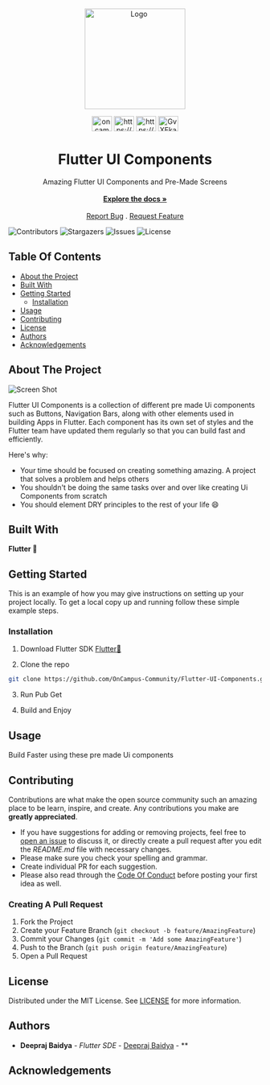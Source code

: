 <br/>
<p align="center">
  <a href="https://github.com/OnCampus-Community/Flutter-UI-Components">
    <img src="https://avatars.githubusercontent.com/u/116508440?s=200&v=4" alt="Logo" width="200" height="200">
  </a>

<p align="center">
<a href="https://twitter.com/oncampus_in" target="blank"><img align="center" src="https://raw.githubusercontent.com/rahuldkjain/github-profile-readme-generator/master/src/images/icons/Social/twitter.svg" alt="oncampus_in" height="30" width="40" /></a>
<a href="https://linkedin.com/in/https://www.linkedin.com/company/82527819/admin/" target="blank"><img align="center" src="https://raw.githubusercontent.com/rahuldkjain/github-profile-readme-generator/master/src/images/icons/Social/linked-in-alt.svg" alt="https://www.linkedin.com/company/82527819/admin/" height="30" width="40" /></a>
<a href="https://instagram.com/https://www.instagram.com/oncampus_official/?hl=en" target="blank"><img align="center" src="https://raw.githubusercontent.com/rahuldkjain/github-profile-readme-generator/master/src/images/icons/Social/instagram.svg" alt="https://www.instagram.com/oncampus_official/?hl=en" height="30" width="40" /></a>
<a href="https://discord.gg/GvXEkaQr8e" target="blank"><img align="center" src="https://raw.githubusercontent.com/rahuldkjain/github-profile-readme-generator/master/src/images/icons/Social/discord.svg" alt="GvXEkaQr8e" height="30" width="40" /></a>
</p>


  <h1 align="center">Flutter UI Components</h1>

  <p align="center">
    Amazing Flutter UI Components and Pre-Made Screens
    <br/>
    <br/>
    <a href="https://github.com/OnCampus-Community/Flutter-UI-Components"><strong>Explore the docs »</strong></a>
    <br/>
    <br/>
    <a href="https://github.com/OnCampus-Community/Flutter-UI-Components/issues">Report Bug</a>
    .
    <a href="https://github.com/OnCampus-Community/Flutter-UI-Components/issues">Request Feature</a>
  </p>
</p>

![Contributors](https://img.shields.io/github/contributors/OnCampus-Community/Flutter-UI-Components?color=dark-green) ![Stargazers](https://img.shields.io/github/stars/OnCampus-Community/Flutter-UI-Components?style=social) ![Issues](https://img.shields.io/github/issues/OnCampus-Community/Flutter-UI-Components) ![License](https://img.shields.io/github/license/OnCampus-Community/Flutter-UI-Components) 

## Table Of Contents

* [About the Project](#about-the-project)
* [Built With](#built-with)
* [Getting Started](#getting-started)
  * [Installation](#installation)
* [Usage](#usage)
* [Contributing](#contributing)
* [License](#license)
* [Authors](#authors)
* [Acknowledgements](#acknowledgements)

## About The Project

![Screen Shot](https://cdn.sanity.io/images/s7xbv9bz/production/1562d4dae8dc03456edca898e89c0f39ae086a8f-1600x1000.png?w=1200&h=750&auto=format&fm=webp)

Flutter UI Components is a collection of different pre made Ui components such as Buttons, Navigation Bars, along with other elements used in building Apps in Flutter. Each component has its own set of styles and the Flutter team have updated them regularly so that you can build fast and efficiently.

Here's why:

* Your time should be focused on creating something amazing. A project that solves a problem and helps others
* You shouldn't be doing the same tasks over and over like creating Ui Components from scratch
* You should element DRY principles to the rest of your life :smile:



## Built With

**Flutter 💙**

## Getting Started

This is an example of how you may give instructions on setting up your project locally.
To get a local copy up and running follow these simple example steps.

### Installation

1. Download Flutter SDK [Flutter💙](https://flutter.dev/?gclsrc=ds&gclsrc=ds)

2. Clone the repo

```sh
git clone https://github.com/OnCampus-Community/Flutter-UI-Components.git
```

3. Run Pub Get

4. Build and Enjoy


## Usage

Build Faster using these pre made Ui components

## Contributing

Contributions are what make the open source community such an amazing place to be learn, inspire, and create. Any contributions you make are **greatly appreciated**.
* If you have suggestions for adding or removing projects, feel free to [open an issue](https://github.com/OnCampus-Community/Flutter-UI-Components/issues/new) to discuss it, or directly create a pull request after you edit the *README.md* file with necessary changes.
* Please make sure you check your spelling and grammar.
* Create individual PR for each suggestion.
* Please also read through the [Code Of Conduct](https://github.com/OnCampus-Community/Flutter-UI-Components/blob/main/CODE_OF_CONDUCT.md) before posting your first idea as well.

### Creating A Pull Request

1. Fork the Project
2. Create your Feature Branch (`git checkout -b feature/AmazingFeature`)
3. Commit your Changes (`git commit -m 'Add some AmazingFeature'`)
4. Push to the Branch (`git push origin feature/AmazingFeature`)
5. Open a Pull Request

## License

Distributed under the MIT License. See [LICENSE](https://github.com/OnCampus-Community/Flutter-UI-Components/blob/main/LICENSE.md) for more information.

## Authors

* **Deepraj Baidya** - *Flutter SDE* - [Deepraj Baidya](https://github.com/Deepraj02) - **

## Acknowledgements
